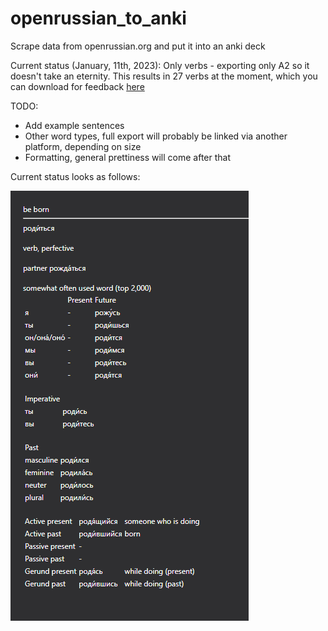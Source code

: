 # openrussian_to_anki
Scrape data from openrussian.org and put it into an anki deck

Current status (January, 11th, 2023):
Only verbs - exporting only A2 so it doesn't take an eternity. 
This results in 27 verbs at the moment, which you can download for feedback [here](test.apkg)

TODO:
- Add example sentences
- Other word types, full export will probably be linked via another platform, depending on size
- Formatting, general prettiness will come after that

Current status looks as follows:

![Anki Screenshot](anki_example.PNG)
